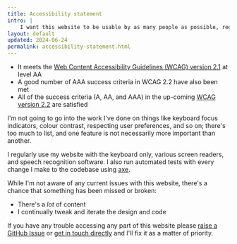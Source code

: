 ```yaml
---
title: Accessibility statement
intro: |
    I want this website to be usable by as many people as possible, regardless of device, browser, network speed, or ability.
layout: default
updated: 2024-06-24
permalink: accessibility-statement.html
---
```


- It meets the [Web Content Accessibility Guidelines (WCAG) version 2.1](https://www.w3.org/TR/WCAG21/) at level AA
- A good number of AAA success criteria in WCAG 2.2 have also been met
- All of the success criteria (A, AA, and AAA) in the up-coming [WCAG version 2.2](https://www.w3.org/TR/WCAG22/) are satisfied

I'm not going to go into the work I've done on things like keyboard focus indicators, colour contrast, respecting user preferences, and so on; there's too much to list, and one feature is not necessarily more important than another.

I regularly use my website with the keyboard only, various screen readers, and speech recognition software. I also run automated tests with every change I make to the codebase using [axe](https://www.deque.com/axe/).

While I'm not aware of any current issues with this website, there's a chance that something has been missed or broken:

- There's a *lot* of content
- I continually tweak and iterate the design and code

If you have any trouble accessing any part of this website please [raise a GitHub Issue](https://github.com/jaffamonkey/current-website/issues) or [get in touch directly](/contact) and I'll fix it as a matter of priority.
